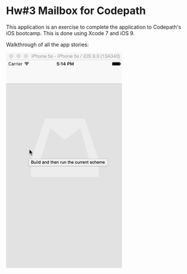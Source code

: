 # Hw#3 Mailbox for Codepath

This application is an exercise to complete the application to Codepath's iOS bootcamp. This is done using Xcode 7 and iOS 9.


Walkthrough of all the app stories:

![Video Walkthrough](mailbox.gif)
